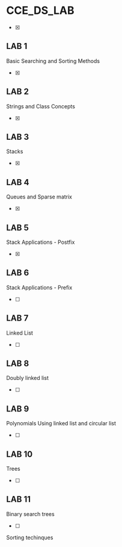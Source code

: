 # CCE_DS_LAB


- [x] 
## LAB 1
Basic Searching and Sorting Methods

- [x] 
## LAB 2
Strings and Class Concepts

- [x] 
## LAB 3
Stacks

- [x] 
## LAB 4
Queues and Sparse matrix

- [x] 
## LAB 5
Stack Applications - Postfix

- [x] 
## LAB 6
Stack Applications - Prefix

- [ ]
## LAB 7
Linked List

- [ ] 
## LAB 8
Doubly linked list

- [ ]
## LAB 9
Polynomials Using linked list and circular list

- [ ]
## LAB 10
Trees

- [ ]
## LAB 11
Binary search trees

- [ ]
Sorting techinques
